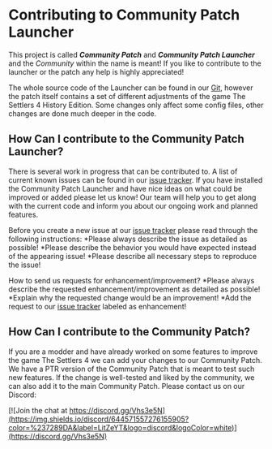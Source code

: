 # Contributing to Community Patch Launcher

This project is called _**Community Patch**_ and _**Community Patch Launcher**_ and the _Community_ within the name is meant!
If you like to contribute to the launcher or the patch any help is highly appreciated!

The whole source code of the Launcher can be found in our [Git], however the patch itself contains a set of different adjustments of the game The Settlers 4 History Edition.
Some changes only affect some config files, other changes are done much deeper in the code.

## How Can I contribute to the Community Patch Launcher?

There is several work in progress that can be contributed to. A list of current known issues can be found in our [issue tracker].
If you have installed the Community Patch Launcher and have nice ideas on what could be improved or added please let us know!
Our team will help you to get along with the current code and inform you about our ongoing work and planned features.

Before you create a new issue at our [issue tracker] please read through the following instructions:
*Please always describe the issue as detailed as possible!
*Please describe the behavior you would have expected instead of the appearing issue!
*Please describe all necessary steps to reproduce the issue!

How to send us requests for enhancement/improvement?
*Please always describe the requested enhancement/improvement as detailed as possible!
*Explain why the requested change would be an improvement!
*Add the request to our [issue tracker] labeled as enhancement!

## How Can I contribute to the Community Patch?

If you are a modder and have already worked on some features to improve the game The Settlers 4 we can add your changes to our Community Patch. We have a PTR version of the Community Patch that is meant to test such new features.
If the change is well-tested and liked by the community, we can also add it to the main Community Patch.
Please contact us on our Discord:

[![Join the chat at https://discord.gg/Vhs3e5N](https://img.shields.io/discord/644571557276155905?color=%237289DA&label=LitZeYT&logo=discord&logoColor=white)](https://discord.gg/Vhs3e5N)



[Git]: https://github.com/Settlers4Modding/CommunityPatchLauncher/
[issue tracker]: https://github.com/Settlers4Modding/CommunityPatchLauncher/issues
